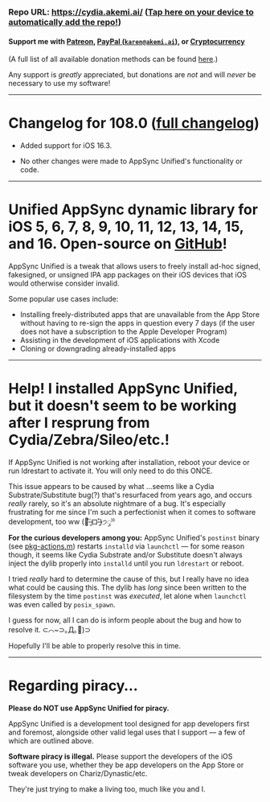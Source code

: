 ### Repo URL: https://cydia.akemi.ai/ ([Tap here on your device to automatically add the repo!](https://cydia.akemi.ai/add.php))

#### Support me with [Patreon](https://patreon.com/akemin_dayo), [PayPal (`karen@akemi.ai`)](https://paypal.me/akemindayo), or [Cryptocurrency](https://akemi.ai/?page/links#crypto)

(A full list of all available donation methods can be found [here](https://akemi.ai/?page/links#donate).)

Any support is _greatly_ appreciated, but donations are *not* and will *never* be necessary to use my software!

---

# Changelog for 108.0 ([full changelog](https://cydia.akemi.ai/?page/ai.akemi.appsyncunified-changelog))

* Added support for iOS 16.3.

* No other changes were made to AppSync Unified's functionality or code.

---

# Unified AppSync dynamic library for iOS 5, 6, 7, 8, 9, 10, 11, 12, 13, 14, 15, and 16. Open-source on [GitHub](https://github.com/akemin-dayo/AppSync)!

AppSync Unified is a tweak that allows users to freely install ad-hoc signed, fakesigned, or unsigned IPA app packages on their iOS devices that iOS would otherwise consider invalid.

Some popular use cases include:

* Installing freely-distributed apps that are unavailable from the App Store without having to re-sign the apps in question every 7 days (if the user does not have a subscription to the Apple Developer Program)
* Assisting in the development of iOS applications with Xcode
* Cloning or downgrading already-installed apps

---

# Help! I installed AppSync Unified, but it doesn't seem to be working after I resprung from Cydia/Zebra/Sileo/etc.!

If AppSync Unified is not working after installation, reboot your device or run ldrestart to activate it. You will only need to do this ONCE.

This issue appears to be caused by what …seems like a Cydia Substrate/Substitute bug(?) that's resurfaced from years ago, and occurs _really_ rarely, so it's an absolute nightmare of a bug. It's especially frustrating for me since I'm such a perfectionist when it comes to software development, too ww (🍍˃̶͈̀ロ˂̶͈́)੭ꠥ⁾⁾

**For the curious developers among you:** AppSync Unified's `postinst` binary (see [pkg-actions.m](https://github.com/akemin-dayo/AppSync/blob/master/pkg-actions/pkg-actions.m)) restarts `installd` via `launchctl` — for some reason though, it seems like Cydia Substrate and/or Substitute doesn't always inject the dylib properly into `installd` until you run `ldrestart` or reboot.

I tried _really_ hard to determine the cause of this, but I really have no idea what could be causing this. The dylib has _long_ since been written to the filesystem by the time `postinst` was _executed_, let alone when `launchctl` was even called by `posix_spawn`.

I guess for now, all I can do is inform people about the bug and how to resolve it. ⊂⌒~⊃｡Д｡🍍)⊃

Hopefully I'll be able to properly resolve this in time.

---

# Regarding piracy…

**Please do NOT use AppSync Unified for piracy.**

AppSync Unified is a development tool designed for app developers first and foremost, alongside other valid legal uses that I support — a few of which are outlined above.

**Software piracy is illegal.** Please support the developers of the iOS software you use, whether they be app developers on the App Store or tweak developers on Chariz/Dynastic/etc.

They're just trying to make a living too, much like you and I.